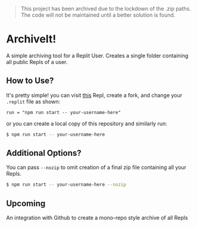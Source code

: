 > This project has been archived due to the lockdown of the .zip paths. The code will not be maintained until a better solution is found.

# ArchiveIt!
A simple archiving tool for a Replit User. Creates a single folder containing all public Repls of a user.

## How to Use?
It's pretty simple! you can visit [this](https://replit.com/@RayhanADev/ArchiveIt) Repl, create a fork, and change your `.replit` file as shown:
```
run = "npm run start -- your-username-here"
```

or you can create a local copy of this repository and similarly run:
```sh
$ npm run start -- your-username-here
```

## Additional Options?
You can pass `--nozip` to omit creation of a final zip file containing all your Repls.

```sh
$ npm run start -- your-username-here --nozip
```

## Upcoming
An integration with Github to create a mono-repo style archive of all Repls
